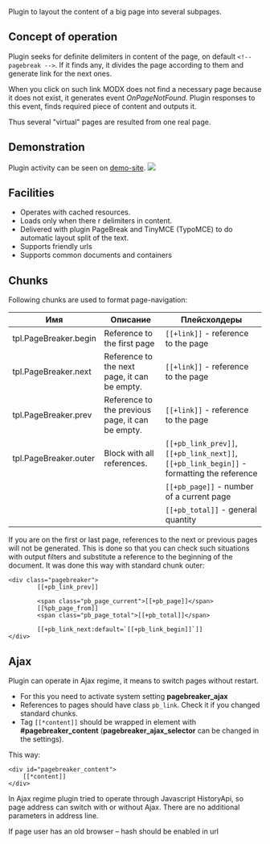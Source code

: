 Plugin to layout the content of a big page into several subpages.


## Concept of operation
Plugin seeks for definite delimiters in content of the page, on default `<!-- pagebreak -->`. If it finds any, it divides the page according to them and generate link for the next ones.

When you click on such link MODX does not find a necessary page because it does not exist, it generates event *OnPageNotFound*.
Plugin responses to this event, finds required piece of content and outputs it.

Thus several "virtual" pages are resulted from one real page.

## Demonstration
Plugin activity can be seen on [demo-site][1].
[![](http://file.modx.pro/files/0/e/d/0ed53550272ad3c7d3860d18a0697762s.jpg)](http://file.modx.pro/files/0/e/d/0ed53550272ad3c7d3860d18a0697762.png)

## Facilities

* Operates with cached resources.
* Loads only when there r delimiters in content.
* Delivered with plugin PageBreak and TinyMCE (TypoMCE) to do automatic layout split of the text.
* Supports friendly urls
* Supports common documents and containers

## Chunks
Following chunks are used to format page-navigation:

Имя						| Описание											| Плейсхолдеры
------------------------|---------------------------------------------------|-----------------------------------
tpl.PageBreaker.begin	| Reference to the first page						| `[[+link]]` - reference to the page
tpl.PageBreaker.next	| Reference to the next page, it can be empty.		| `[[+link]]` - reference to the page
tpl.PageBreaker.prev	| Reference to the previous page, it can be empty.	| `[[+link]]` - reference to the page
tpl.PageBreaker.outer	| Block with all references.						| `[[+pb_link_prev]]`, `[[+pb_link_next]]`, `[[+pb_link_begin]]` - formatting the reference
						| 													| `[[+pb_page]]` - number of a current page
						| 													| `[[+pb_total]]` - general quantity


If you are on the first or last page, references to the next or previous pages will not be generated. This is done so that you can check such situations with output filters and substitute a reference to the beginning of the document. It was done this way with standard chunk outer:
```
<div class="pagebreaker">
		[[+pb_link_prev]]

		<span class="pb_page_current">[[+pb_page]]</span>
		[[%pb_page_from]]
		<span class="pb_page_total">[[+pb_total]]</span>

		[[+pb_link_next:default=`[[+pb_link_begin]]`]]
</div>
```

## Ajax
Plugin can operate in Ajax regime, it means to switch pages without restart.

* For this you need to activate system setting **pagebreaker_ajax**
* References to pages should have class `pb_link`. Check it if you changed standard chunks.
* Tag `[[*content]]` should be wrapped in element with **#pagebreaker_content** (**pagebreaker_ajax_selector** can be changed in the settings).

This way:
```
<div id="pagebreaker_content">
	[[*content]]
</div>
```

In Ajax regime plugin tried to operate through Javascript HistoryApi, so page address can switch with or without Ajax. There are no additional parameters in address line.

If page user has an old browser – hash should be enabled in url


[1]: http://demo.modx.pro/pagebreaker
